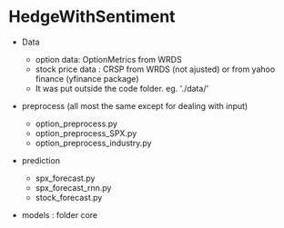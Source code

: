 # HedgeWithSentiment

* Data
  * option data: OptionMetrics from WRDS
  * stock price data : CRSP from WRDS (not ajusted) or from yahoo finance (yfinance package)
  * It was put outside the code folder.  eg. './data/'
  
* preprocess  (all most the same except for dealing with input)
  * option_preprocess.py
  * option_preprocess_SPX.py
  * option_preprocess_industry.py 

* prediction
  * spx_forecast.py
  * spx_forecast_rnn.py
  * stock_forecast.py   

* models : folder core    

